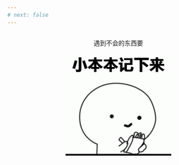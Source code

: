 ```yaml
---
# next: false
---
```


  <div style="display: flex;
    align-items: center;
    justify-content: center;
    flex-direction: column;" >
  <p>遇到不会的东西要</p>
  <img src='/static/download.gif'/>
  </div>

